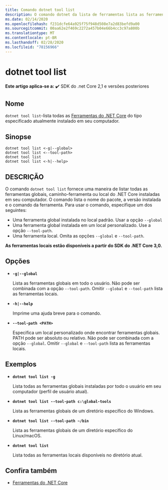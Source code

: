```yaml
---
title: Comando dotnet tool list
description: O comando dotnet da lista de ferramentas lista as ferramentas do .NET Core que estão instaladas em seu computador.
ms.date: 02/14/2020
ms.openlocfilehash: f231dcfe64a925f75f948d508e7a2d83befd9a00
ms.sourcegitcommit: 00aa62e2f469c2272a457b04e66b4cc3c97a800b
ms.translationtype: MT
ms.contentlocale: pt-BR
ms.lasthandoff: 02/28/2020
ms.locfileid: "78156966"
---
```

# <a name="dotnet-tool-list"></a>dotnet tool list

**Este artigo aplica-se a:** ✔️ SDK do .net Core 2,1 e versões posteriores

## <a name="name"></a>Nome

`dotnet tool list`-lista todas as [Ferramentas do .NET Core](global-tools.md) do tipo especificado atualmente instalado em seu computador.

## <a name="synopsis"></a>Sinopse

```dotnetcli
dotnet tool list <-g|--global>
dotnet tool list <--tool-path>
dotnet tool list
dotnet tool list <-h|--help>
```

## <a name="description"></a>DESCRIÇÃO

O comando `dotnet tool list` fornece uma maneira de listar todas as ferramentas globais, caminho-ferramenta ou local do .NET Core instaladas em seu computador. O comando lista o nome do pacote, a versão instalada e o comando da ferramenta.  Para usar o comando, especifique um dos seguintes:

* Uma ferramenta global instalada no local padrão. Usar a opção `--global`
* Uma ferramenta global instalada em um local personalizado. Use a opção `--tool-path`.
* Uma ferramenta local. Omita as opções `--global` e `--tool-path`.

**As ferramentas locais estão disponíveis a partir do SDK do .NET Core 3,0.**

## <a name="options"></a>Opções

- **`-g|--global`**

  Lista as ferramentas globais em todo o usuário. Não pode ser combinada com a opção `--tool-path`. Omitir `--global` e `--tool-path` lista as ferramentas locais.

- **`-h|--help`**

  Imprime uma ajuda breve para o comando.

- **`--tool-path <PATH>`**

  Especifica um local personalizado onde encontrar ferramentas globais. PATH pode ser absoluto ou relativo. Não pode ser combinada com a opção `--global`. Omitir `--global` e `--tool-path` lista as ferramentas locais.

## <a name="examples"></a>Exemplos

- **`dotnet tool list -g`**

  Lista todas as ferramentas globais instaladas por todo o usuário em seu computador (perfil de usuário atual).

- **`dotnet tool list --tool-path c:\global-tools`**

  Lista as ferramentas globais de um diretório específico do Windows.

- **`dotnet tool list --tool-path ~/bin`**

  Lista as ferramentas globais de um diretório específico do Linux/macOS.

- **`dotnet tool list`**

  Lista todas as ferramentas locais disponíveis no diretório atual.

## <a name="see-also"></a>Confira também

- [Ferramentas do .NET Core](global-tools.md)
